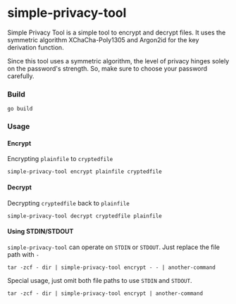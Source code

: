 # simple-privacy-tool

Simple Privacy Tool is a simple tool to encrypt and decrypt files. It uses the symmetric algorithm XChaCha-Poly1305 and
Argon2id for the key derivation function.

Since this tool uses a symmetric algorithm, the level of privacy hinges solely on the password's strength. So, make sure
to choose your password carefully.

### Build

```shell
go build
```

### Usage

#### Encrypt
Encrypting `plainfile` to `cryptedfile`
```shell
simple-privacy-tool encrypt plainfile cryptedfile
```

#### Decrypt
Decrypting `cryptedfile` back to `plainfile`
```shell
simple-privacy-tool decrypt cryptedfile plainfile
```

#### Using STDIN/STDOUT
`simple-privacy-tool` can operate on `STDIN` or `STDOUT`. Just replace the file path with `-`
```shell
tar -zcf - dir | simple-privacy-tool encrypt - - | another-command
```

Special usage, just omit both file paths to use `STDIN` and `STDOUT`.
```shell
tar -zcf - dir | simple-privacy-tool encrypt | another-command
```
